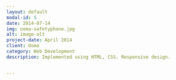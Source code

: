 ```yaml
---
layout: default
modal-id: 5
date: 2014-07-14
img: ooma-safetyphone.jpg
alt: image-alt
project-date: April 2014
client: Ooma
category: Web Development
description: Implemented using HTML, CSS. Responsive design.


---
```

